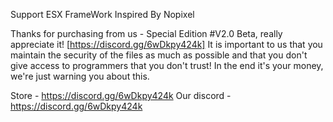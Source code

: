Support ESX FrameWork Inspired By Nopixel

Thanks for purchasing from us - Special Edition #V2.0 Beta, really appreciate it! [https://discord.gg/6wDkpy424k]
It is important to us that you maintain the security of the files as much as possible and that you don't give access to programmers that you don't trust! 
In the end it's your money, we're just warning you about this.

Store - https://discord.gg/6wDkpy424k
Our discord - https://discord.gg/6wDkpy424k
